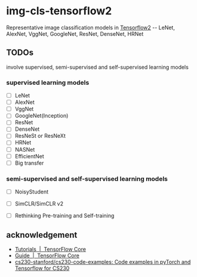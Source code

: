 # img-cls-tensorflow2

Representative image classification models in [Tensorflow2](https://www.tensorflow.org) -- LeNet, AlexNet,  VggNet, GoogleNet, ResNet, DenseNet, HRNet

## TODOs

involve supervised, semi-supervised and self-supervised learning models

### supervised learning models

- [ ] LeNet
- [ ] AlexNet
- [ ] VggNet
- [ ] GoogleNet(Inception)
- [ ] ResNet
- [ ] DenseNet
- [ ] ResNeSt or ResNeXt
- [ ] HRNet
- [ ] NASNet
- [ ] EfficientNet
- [ ] Big transfer

### semi-supervised and self-supervised learning models

- [ ] NoisyStudent
- [ ] SimCLR/SimCLR v2
- [ ] Rethinking Pre-training and Self-training


## acknowledgement

* [Tutorials  |  TensorFlow Core](https://www.tensorflow.org/tutorials)
* [Guide  |  TensorFlow Core](https://www.tensorflow.org/guide)
* [cs230-stanford/cs230-code-examples: Code examples in pyTorch and Tensorflow for CS230](https://github.com/cs230-stanford/cs230-code-examples)